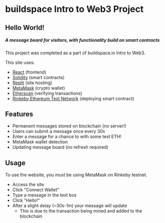 # buildspace Intro to Web3 Project

## Hello World!

##### A message board for visitors, with functionality build on smart contracts

This project was completed as a part of buildspace.io Intro to Web3.

This site uses:
- [React](https://reactjs.org) (frontend)
- [Solidity](https://docs.soliditylang.org/en/v0.8.10/) (smart contracts)
- [Replit](replit.com) (site hosting)
- [MetaMask](https://metamask.io) (crypto wallet)
- [Etherscan](https://rinkeby.etherscan.io) (verifying transactions)
- [Rinkeby Ethereum Test Network](https://www.rinkeby.io/) (deploying smart contract)

## Features

- Permanent messages stored on blockchain (no server!)
- Users can submit a message once every 30s
- Enter a message for a chance to with some test ETH!
- MetaMask wallet detection
- Updating message board (no refresh required)

## Usage
To use the website, you _must_ be using MetaMask on Rinkeby testnet.
- Access the site
- Click "Connect Wallet"
- Type a message in the text box
- Click "Hello!"
- After a slight delay (~30s-1m) your message will update
    - This is due to the transaction being mined and added to the blockchain
